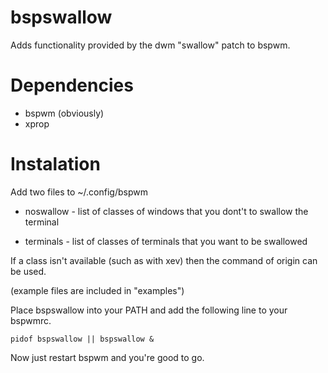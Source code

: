 # bspswallow
Adds functionality provided by the dwm "swallow" patch to bspwm.

# Dependencies

* bspwm (obviously)
* xprop

# Instalation
Add two files to ~/.config/bspwm

* noswallow - list of classes of windows that you dont't to swallow the terminal

* terminals - list of classes of terminals that you want to be swallowed

If a class isn't available (such as with xev) then the command of origin can be used.

(example files are included in "examples")

Place bspswallow into your PATH and add the following line to your bspwmrc.

```
pidof bspswallow || bspswallow &
```

Now just restart bspwm and you're good to go.
